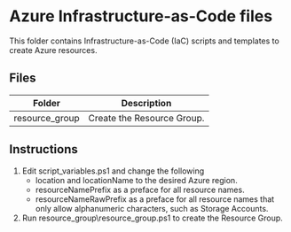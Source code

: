 # Azure Infrastructure-as-Code files

This folder contains Infrastructure-as-Code (IaC) scripts and templates to create Azure resources.

## Files

Folder | Description
------ | -----------
resource_group | Create the Resource Group.

## Instructions

1. Edit script_variables.ps1 and change the following
    - location and locationName to the desired Azure region.
    - resourceNamePrefix as a preface for all resource names.
    - resourceNameRawPrefix as a preface for all resource names that only allow alphanumeric characters, such as Storage Accounts.
2. Run resource_group\resource_group.ps1 to create the Resource Group.